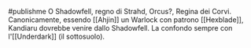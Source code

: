 #publishme 
O Shadowfell, regno di Strahd, Orcus?, Regina dei Corvi.
Canonicamente, essendo [[Ahjin]] un Warlock con patrono [[Hexblade]], Kandiaru dovrebbe venire dallo Shadowfell.
La confondo sempre con l'[[Underdark]] (il sottosuolo).